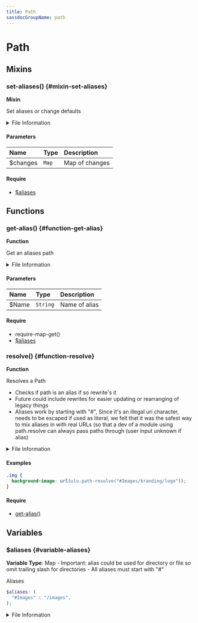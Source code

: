 ```yaml
---
title: Path
sassdocGroupName: path
---
```



# Path

<div class="type-large">



</div>



## Mixins




<div class="sassdoc-item-header">

###  set-aliases() {#mixin-set-aliases}

  <div class="sassdoc-item-header__labels">
    <span class="tag tag--primary"><strong>Mixin</strong></span>
  </div>

</div>

  

Set aliases or change defaults
    
    


<details>
  <summary>File Information</summary>
  
- **File:** _path.scss
- **Group:** path
- **Type:** mixin
- **Lines (comments):** 18-19
- **Lines (code):** 21-23

</details>

    

#### Parameters


|Name|Type|Description|
|:--|:--|:--|
|$changes|`Map`|Map of changes|

    

#### Require

- [$aliases](/sass/core/path/#variable-aliases)
  
  

## Functions




<div class="sassdoc-item-header">

###  get-alias() {#function-get-alias}

  <div class="sassdoc-item-header__labels">
    <span class="tag tag--primary"><strong>Function</strong></span>
  </div>

</div>

  

Get an aliases path
    
    


<details>
  <summary>File Information</summary>
  
- **File:** _path.scss
- **Group:** path
- **Type:** function
- **Lines (comments):** 25-26
- **Lines (code):** 28-30

</details>

    

#### Parameters


|Name|Type|Description|
|:--|:--|:--|
|$Name|`String`|Name of alias|

    

#### Require

- require-map-get()
- [$aliases](/sass/core/path/#variable-aliases)
  


<div class="sassdoc-item-header">

###  resolve() {#function-resolve}

  <div class="sassdoc-item-header__labels">
    <span class="tag tag--primary"><strong>Function</strong></span>
  </div>

</div>

  

Resolves a Path 
- Checks if path is an alias if so rewrite's it
- Future could include rewrites for easier updating or rearranging of legacy things
- Aliases work by starting with "#", Since it's an illegal uri character, needs to be escaped if used as literal, we felt that it was the safest way to mix aliases in with real URLs (so that a dev of a module using path.resolve can always pass paths through (user input unknown if alias)
    
    


<details>
  <summary>File Information</summary>
  
- **File:** _path.scss
- **Group:** path
- **Type:** function
- **Lines (comments):** 32-40
- **Lines (code):** 42-58

</details>

    

#### Examples

      


``` scss
.img {
  background-image: url(ulu.path-resolve("#Images/branding/logo"));
}
```
  



      

#### Require

- [get-alias()](/sass/core/path/#function-get-alias)
  
  

## Variables




<div class="sassdoc-item-header">

###  $aliases {#variable-aliases}

  <div class="sassdoc-item-header__labels">
    <span class="tag tag--primary"><strong>Variable</strong></span> <span class="tag"><strong>Type</strong>: Map
- Important: alias could be used for directory or file so omit trailing slash for directories
- All aliases must start with "#"</span>
  </div>

</div>

  

Aliases 
    
    

``` scss
$aliases: (
  "#Images" : "/images",
);
```
  


<details>
  <summary>File Information</summary>
  
- **File:** _path.scss
- **Group:** path
- **Type:** variable
- **Lines (comments):** 9-12
- **Lines (code):** 14-16

</details>

    
  
  